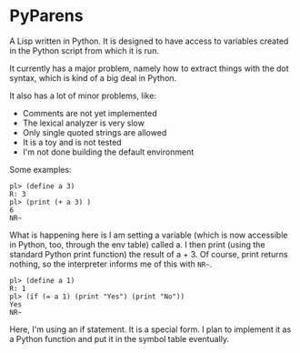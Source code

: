 # PyParens
A Lisp written in Python. It is designed to have access to variables created in the Python script from which it is run.

It currently has a major problem, namely how to extract things with the dot syntax, which is kind of a big deal in Python.

It also has a lot of minor problems, like:
* Comments are not yet implemented
* The lexical analyzer is very slow
* Only single quoted strings are allowed
* It is a toy and is not tested
* I'm not done building the default environment

Some examples:

```
pl> (define a 3)
R: 3
pl> (print (+ a 3) )
6
NR~
```

What is happening here is I am setting a variable (which is now accessible in Python, too, through the env table) called a. I then print (using the standard Python print function) the result of a + 3. Of course, print returns nothing, so the interpreter informs me of this with `NR~`.

```
pl> (define a 1)
R: 1
pl> (if (= a 1) (print "Yes") (print "No"))
Yes
NR~
```
Here, I'm using an if statement. It is a special form. I plan to implement it as a Python function and put it in the symbol table eventually.

